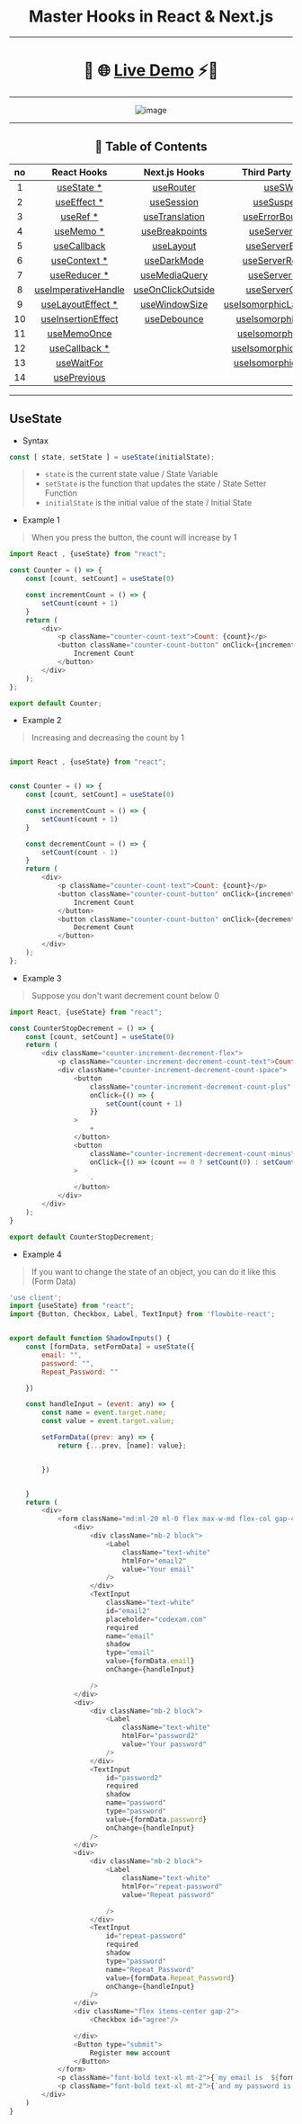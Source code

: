 <div align="center">

# Master Hooks in React & Next.js 

_________________


# 🔗 🌐 [Live Demo](https://next-hooks-master.vercel.app/) ⚡🔗

_________________


![image](https://user-images.githubusercontent.com/97989643/236401286-0156f8dc-c95b-4aea-8cb4-213d94e4c8cd.png)

</div>

________________

<div align="center">

## 📑 Table of Contents

| no |                 React Hooks                  |              Next.js Hooks               |                    Third Party Hooks                     |
|:--:|:--------------------------------------------:|:----------------------------------------:|:--------------------------------------------------------:|
| 1  |           [useState *](#usestate)            |         [useRouter](#-userouter)         |                    [useSWR](#-useswr)                    |
| 2  |          [useEffect *](#-useeffect)          |        [useSession](#-usesession)        |               [useSuspense](#-usesuspense)               |
| 3  |             [useRef *](#-useref)             |    [useTranslation](#-usetranslation)    |          [useErrorBoundary](#-useerrorboundary)          |
| 4  |            [useMemo *](#-usememo)            |    [useBreakpoints](#-usebreakpoints)    |            [useServerState](#-useserverstate)            |
| 5  |         [useCallback](#-usecallback)         |         [useLayout](#-uselayout)         |          [ useServerEvents](#-useserverevents)           |
| 6  |         [useContext *](#-usecontext)         |       [useDarkMode](#-usedarkmode)       |        [ useServerRedirect](#-useserverredirect)         |
| 7  |         [useReducer *](#-usereducer)         |     [useMediaQuery](#-usemediaquery)     |            [useServerFetch](#-useserverfetch)            |
| 8  | [useImperativeHandle](#-useimperativehandle) | [useOnClickOutside](#-useonclickoutside) |           [useServerConfig](#-useserverconfig)           |
| 9  |    [useLayoutEffect *](#-uselayouteffect)    |     [useWindowSize](#-usewindowsize)     | [useIsomorphicLayoutEffect](#-useisomorphiclayouteffect) |
| 10 |  [useInsertionEffect](#-useinsertioneffect)  |       [useDebounce](#-usedebounce)       |       [useIsomorphicLayout](#-useisomorphiclayout)       |
| 11 |         [useMemoOnce](#-usememoonce)         |                                          |        [useIsomorphicQuery](#-useisomorphicquery)        |
| 12 |       [useCallback *](#-usecallback-1)       |                                          |     [useIsomorphicMutation](#-useisomorphicmutation)     |
| 13 |         [ useWaitFor](#-usewaitfor)          |                                          |     [ useIsomorphicContext](#-useisomorphiccontext)      |
| 14 |         [usePrevious](#-useprevious)         |                                          |                                                          |






</div>

______
## UseState

- Syntax
```js
const [ state, setState ] = useState(initialState);
```
> - `state` is the current state value / State Variable
> - `setState` is the function that updates the state / State Setter Function
> - `initialState` is the initial value of the state / Initial State

- Example 1
> When you press the button, the count will increase by 1
```js
import React , {useState} from "react";

const Counter = () => {
    const [count, setCount] = useState(0)

    const incrementCount = () => {
        setCount(count + 1)
    }
    return (
        <div>
            <p className="counter-count-text">Count: {count}</p>
            <button className="counter-count-button" onClick={incrementCount}>
                Increment Count
            </button>
        </div>
    );
};

export default Counter;
```
- Example 2
> Increasing and decreasing the count by 1
```js

import React , {useState} from "react";


const Counter = () => {
    const [count, setCount] = useState(0)

    const incrementCount = () => {
        setCount(count + 1)
    }

    const decrementCount = () => {
        setCount(count - 1)
    }
    return (
        <div>
            <p className="counter-count-text">Count: {count}</p>
            <button className="counter-count-button" onClick={incrementCount}>
                Increment Count
            </button>
            <button className="counter-count-button" onClick={decrementCount}>
                Decrement Count
            </button>
        </div>
    );
};

```
- Example 3
> Suppose you don't want decrement count below 0
```js
import React, {useState} from "react";

const CounterStopDecrement = () => {
    const [count, setCount] = useState(0)
    return (
        <div className="counter-increment-decrement-flex">
            <p className="counter-increment-decrement-count-text">Count: {count}</p>
            <div className="counter-increment-decrement-count-space">
                <button
                    className="counter-increment-decrement-count-plus"
                    onClick={() => {
                        setCount(count + 1)
                    }}
                >
                    +
                </button>
                <button
                    className="counter-increment-decrement-count-minus"
                    onClick={() => (count == 0 ? setCount(0) : setCount(count - 1))}
                >
                    -
                </button>
            </div>
        </div>
    );
}

export default CounterStopDecrement;
```
- Example 4 
> If you want to change the state of an object, you can do it like this (Form Data)
```js
'use client';
import {useState} from "react";
import {Button, Checkbox, Label, TextInput} from 'flowbite-react';


export default function ShadowInputs() {
    const [formData, setFormData] = useState({
        email: "",
        password: "",
        Repeat_Password: ""

    })

    const handleInput = (event: any) => {
        const name = event.target.name;
        const value = event.target.value;

        setFormData((prev: any) => {
            return {...prev, [name]: value};


        })


    }
    return (
        <div>
            <form className="md:ml-20 ml-0 flex max-w-md flex-col gap-4">
                <div>
                    <div className="mb-2 block">
                        <Label
                            className="text-white"
                            htmlFor="email2"
                            value="Your email"
                        />
                    </div>
                    <TextInput
                        className="text-white"
                        id="email2"
                        placeholder="codexam.com"
                        required
                        name="email"
                        shadow
                        type="email"
                        value={formData.email}
                        onChange={handleInput}

                    />
                </div>
                <div>
                    <div className="mb-2 block">
                        <Label
                            className="text-white"
                            htmlFor="password2"
                            value="Your password"
                        />
                    </div>
                    <TextInput
                        id="password2"
                        required
                        shadow
                        name="password"
                        type="password"
                        value={formData.password}
                        onChange={handleInput}
                    />
                </div>
                <div>
                    <div className="mb-2 block">
                        <Label
                            className="text-white"
                            htmlFor="repeat-password"
                            value="Repeat password"

                        />
                    </div>
                    <TextInput
                        id="repeat-password"
                        required
                        shadow
                        type="password"
                        name="Repeat_Password"
                        value={formData.Repeat_Password}
                        onChange={handleInput}
                    />
                </div>
                <div className="flex items-center gap-2">
                    <Checkbox id="agree"/>

                </div>
                <Button type="submit">
                    Register new account
                </Button>
            </form>
            <p className="font-bold text-xl mt-2">{`my email is  ${formData.email}`}</p>
            <p className="font-bold text-xl mt-2">{`and my password is  ${formData.password}`}</p>
        </div>
    )
}
```
